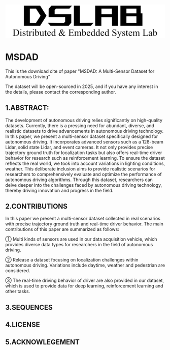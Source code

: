 ![avatar](figures/1.png)
# MSDAD
This is the download cite of paper "MSDAD: A Multi-Sensor Dataset for Autonomous Driving"

The dataset will be open-sourced in 2025, and if you have any interest in the details, please contact the corresponding author.

## 1.ABSTRACT:
The development of autonomous driving relies significantly on high-quality datasets. Currently, there is a pressing need for abundant, diverse, and realistic datasets to drive advancements in autonomous driving technology. In this paper, we present a multi-sensor dataset specifically designed for autonomous driving. It incorporates advanced sensors such as a 128-beam Lidar, solid state Lidar, and event cameras. It not only provides precise trajectory ground truth for localization tasks but also offers real-time driver behavior for research such as reinforcement learning. To ensure the dataset reflects the real world, we took into account variations in lighting conditions, weather. This deliberate inclusion aims to provide realistic scenarios for researchers to comprehensively evaluate and optimize the performance of autonomous driving algorithms. Through this dataset, researchers can delve deeper into the challenges faced by autonomous driving technology, thereby driving innovation and progress in the field.
## 2.CONTRIBUTIONS
In this paper we present a multi-sensor dataset collected in real scenarios with precise trajectory ground truth and real-time driver behavior. The main contributions of this paper are summarized as follows:

① Multi kinds of sensors are used in our data acquisition vehicle, which provides diverse data types for researchers in the field of autonomous driving.

② Release a dataset focusing on localization challenges within autonomous driving. Variations include daytime, weather and pedestrian are considered.

③ The real-time driving behavior of driver are also provided in our dataset, which is used to provide data for deep learning, reinforcement learning and other tasks.

## 3.SEQUENCES

## 4.LICENSE

## 5.ACKNOWLEGEMENT
